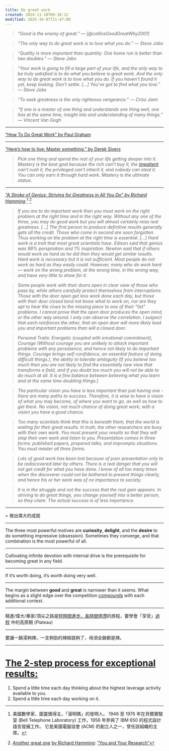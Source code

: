 ```yaml
---
title: Do great work
created: 2024-11-18T09:18:12
modified: 2025-10-07T11:47:08
---
```


> _“Good is the enemy of great.” — [@collinsGoodGreatWhy2001]_

> _“The only way to do great work is to love what you do.” — Steve Jobs_

> _“Quality is more important than quantity. One home run is better than two doubles.” — Steve Jobs_

> _“Your work is going to fill a large part of your life, and the only way to be truly satisfied is to do what you believe is great work. And the only way to do great work is to love what you do. If you haven’t found it yet, keep looking. Don’t settle. […] You’ve got to find what you love.” — Steve Jobs_

> _“To seek greatness is the only righteous vengeance.” — Criss Jami_

> _“If one is a master of one thing and understands one thing well, one has at the same time, insight into and understanding of many things.” — Vincent Van Gogh_

---

[“How To Do Great Work” by Paul Graham](https://paulgraham.com/greatwork.html)

---

[“Here’s how to live: Master something.” by Derek Sivers](https://sive.rs/htl08)

> _Pick one thing and spend the rest of your life getting deeper into it. Mastery is the best goal because the rich can’t buy it, the [impatient](a-man-who-is-a-master-of-patience-is-master-of-everything-else.md) can’t rush it, the privileged can’t inherit it, and nobody can steal it. You can only earn it through hard work. Mastery is the ultimate status._

---

 _[“A Stroke of Genius: Striving for Greatness in All You Do” by Richard Hamming](https://www.mccurley.org/advice/hamming_advice.html)_ [^1] [^2]

> _If you are to do important work then you must work on the right problem at the right time and in the right way. Without any one of the three, you may do good work but you will almost certainly miss real greatness. […] The first person to produce definitive results generally gets all the credit. Those who come in second are soon forgotten. Thus working on the problem at the right time is essential. […] Hard work is a trait that most great scientists have. Edison said that genius was 99% perspiration and 1% inspiration. Newton said that if others would work as hard as he did then they would get similar results. Hard work is necessary but it is not sufficient. Most people do not work as hard as they easily could. However, many who do work hard — work on the wrong problem, at the wrong time, in the wrong way, and have very little to show for it._

> _Some people work with their doors open in clear view of those who pass by, while others carefully protect themselves from interruptions. Those with the door open get less work done each day, but those with their door closed tend not know what to work on, nor are they apt to hear the clues to the missing piece to one of their “list” problems. I cannot prove that the open door produces the open mind, or the other way around. I only can observe the correlation. I suspect that each reinforces the other, that an open door will more likely lead you and important problems than will a closed door._

> _Personal Traits: Energetic (coupled with emotional commitment), Courage (Without courage you are unlikely to attack important problems with any persistence, and hence not likely to do important things. Courage brings self-confidence, an essential feature of doing difficult things.), the ability to tolerate ambiguity (If you believe too much then you are not likely to find the essentially new view that transforms a field, and if you doubt too much you will not be able to do much at all. It is a fine balance between believing what you learn and at the same time doubting things.)_

> _The particular vision you have is less important than just having one - there are many paths to success. Therefore, it is wise to have a vision of what you may become, of where you want to go, as well as how to get there. No vision, not much chance of doing great work; with a vision you have a good chance._

> _Too many scientists think that this is beneath them, that the world is waiting for their great results. In truth, the other researchers are busy with their own work. You must present your results so that they will stop their own work and listen to you. Presentation comes in three forms: published papers, prepared talks, and impromptu situations. You must master all three forms._

> _Lots of good work has been lost because of poor presentation only to be rediscovered later by others. There is a real danger that you will not get credit for what you have done. I know of all too many times when the discoverer could not be bothered to present things clearly, and hence his or her work was of no importance to society._

> _It is in the struggle and not the success that the real gain appears. In striving to do great things, you change yourself into a better person, so they claim. The actual success is of less importance._

---

= 做出偉大的成就

---

The three most powerful motives are **curiosity**, **delight**, and the **desire** to do something impressive (obsession). Sometimes they converge, and that combination is the most powerful of all.

---

Cultivating infinite devotion with internal drive is the prerequisite for becoming great in any field.

---

If it’s worth doing, it’s worth doing very well.

---

The margin between **good** and **great** is narrower than it seems. What begins as a slight edge over the competition [compounds](The%20Compounding%20Effect.md) with each additional contest.

---

精進/偉大/專家/頂尖之路是<u>短時間進步、長時間停滯</u>的旅程，要學會「享受」[過程](Journey%20over%20destination.md) 中的高原期 (Plateau)

---

要讓一鍋湯夠辣，一支夠勁的辣椒就夠了，毋須全鍋都是辣。

---

# [The 2-step process for exceptional results:](https://jamesclear.com/3-2-1/april-10-2025)

1. Spend a little time each day thinking about the highest leverage activity available to you.
2. Spend a little time each day working on it.

[^1]: 美國數學家，圖靈獎得主，「漢明碼」的發明人。 1946 至 1976 年在貝爾實驗室 (Bell Telephone Laboratory) 工作，1956 年參與了 IBM 650 的程式設計語言發展工作。 它是美國電腦協會 (ACM) 的創立人之一，曾任該組織的主席。
[^2]: [Another great one](https://www.youtube.com/watch?v=a1zDuOPkMSw) [by Richard Hamming](https://www.essra.org.cn/view-1000-3224.aspx): [“You and Your Research”](https://www.cs.virginia.edu/~robins/YouAndYourResearch.html)
